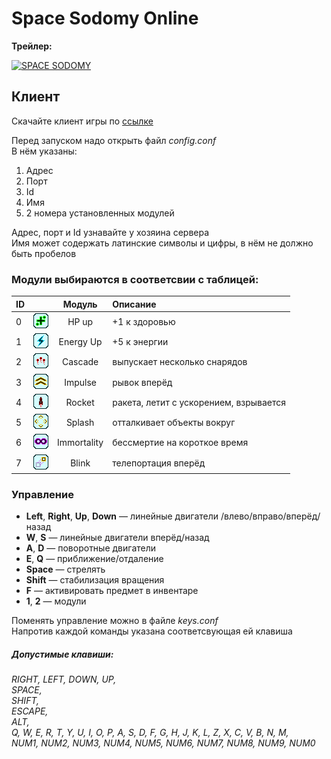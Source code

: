 # Space Sodomy Online
<b> Трейлер: </b>

[![SPACE SODOMY](https://img.youtube.com/vi/WemOQuTlSWo/0.jpg)](https://www.youtube.com/watch?v=WemOQuTlSWo)
## Клиент

Скачайте клиент игры по [ссылке](https://github.com/StarikTenger/SpaceSodomyOnline/blob/master/Client/ready_to_run.zip)
 
Перед запуском надо открыть файл *config.conf* <br> В нём указаны: 
1. Адрес 
2. Порт
3. Id
4. Имя
5. 2 номера установленных модулей

Адрес, порт и Id узнавайте у хозяина сервера <br>
Имя может содержать латинские символы и цифры, в нём не должно быть пробелов <br>

### Модули выбираются в соответсвии с таблицей:

|  ID       |    | Модуль      |Описание              |
|---------- | - |:-------------:|:------               |
|    0 | ![](https://raw.githubusercontent.com/StarikTenger/SpaceSodomyOnline/master/Client/Client/textures/modules/hpUp.png)    | HP up         |+1 к здоровью         |
|    1  | ![](https://raw.githubusercontent.com/StarikTenger/SpaceSodomyOnline/master/Client/Client/textures/modules/energyUp.png)   | Energy Up     |+5 к энергии          |
|    2  | ![](https://raw.githubusercontent.com/StarikTenger/SpaceSodomyOnline/master/Client/Client/textures/modules/cascade.png)   | Cascade       |выпускает несколько снарядов  |
|    3   | ![](https://raw.githubusercontent.com/StarikTenger/SpaceSodomyOnline/master/Client/Client/textures/modules/impulse.png)  | Impulse       |рывок вперёд       |
|    4  |  ![](https://raw.githubusercontent.com/StarikTenger/SpaceSodomyOnline/master/Client/Client/textures/modules/rocket.png)  | Rocket        |ракета, летит с ускорением, взрывается
|    5  |  ![](https://raw.githubusercontent.com/StarikTenger/SpaceSodomyOnline/master/Client/Client/textures/modules/splash.png)  | Splash        |отталкивает объекты вокруг |
|    6  |  ![](https://raw.githubusercontent.com/StarikTenger/SpaceSodomyOnline/master/Client/Client/textures/modules/immortality.png)  | Immortality   |бессмертие на короткое время    |
|    7   | ![](https://raw.githubusercontent.com/StarikTenger/SpaceSodomyOnline/master/Client/Client/textures/modules/blink.png)  | Blink         |телепортация вперёд                      |

### Управление
- **Left**, **Right**, **Up**, **Down** — линейные двигатели /влево/вправо/вперёд/назад
- **W**, **S** — линейные двигатели вперёд/назад
- **A**, **D** — поворотные двигатели
- **E**, **Q** — приближение/отдаление
- **Space** — стрелять
- **Shift** — стабилизация вращения
- **F** — активировать предмет в инвентаре
- **1**, **2** — модули

Поменять управление можно в файле *keys.conf* <br>
Напротив каждой команды указана соответсвующая ей клавиша <br>

##### Допустимые клавиши: <br>
*RIGHT, 
LEFT, 
DOWN, 
UP, <br>
SPACE, <br>
SHIFT, <br>
ESCAPE, <br>
ALT, <br>
Q, W, E, R, T, Y, U, I, O, P, A, S, D, F, G, H, J, K, L, Z, X, C, V, B, N, M,
 <br>
 NUM1, NUM2, NUM3, NUM4, NUM5, NUM6, NUM7, NUM8, NUM9, NUM0*
























